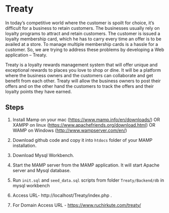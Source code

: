 # Treaty

In today’s competitive world where the customer is spoilt for choice, it’s difficult for a business to retain customers. The businesses usually rely on loyalty programs to attract and retain customers. The customer is issued a loyalty membership card, which he has to carry every time an offer is to be availed at a store. To manage multiple membership cards is a hassle for a customer. So, we are trying to address these problems by developing a Web application – Treaty.

Treaty is a loyalty rewards management system that will offer unique and exceptional rewards to places you love to shop or dine. It will be a platform where the business owners and the customers can collaborate and get benefit from each other. Treaty will allow the business owners to post their offers and on the other hand the customers to track the offers and their loyalty points they have earned. 


## Steps

1) Install Mamp on your mac (https://www.mamp.info/en/downloads/) OR XAMPP on linux (https://www.apachefriends.org/download.html) OR WAMP on Windows (http://www.wampserver.com/en/)

2) Download github code and copy it into `htdocs` folder of your MAMP installation.

3) Download Mysql Workbench.

4) Start the MAMP server from the MAMP application. It will start Apache server and Mysql database.

5) Run `init.sql` and `seed_data.sql` scripts from folder `Treaty/Backend/db` in mysql workbench

6) Access URL- http://localhost/Treaty/index.php .

7) For Domain Access URL - https://www.ruchirkute.com/treaty/
